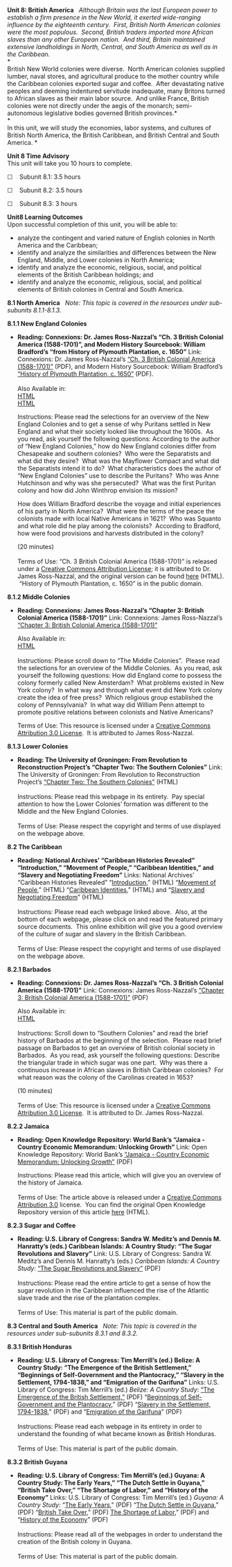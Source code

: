 **Unit 8: British America** <span id="8"></span> 
*Although Britain was the last European power to establish a firm
presence in the New World, it exerted wide-ranging influence by the
eighteenth century.  First, British North American colonies were the
most populous.  Second, British traders imported more African slaves
than any other European nation.  And third, Britain maintained extensive
landholdings in North, Central, and South America as well as in the
Caribbean.*  
 *             
 British New World colonies were diverse.  North American colonies
supplied lumber, naval stores, and agricultural produce to the mother
country while the Caribbean colonies exported sugar and coffee.  After
devastating native peoples and deeming indentured servitude inadequate,
many Britons turned to African slaves as their main labor source.  And
unlike France, British colonies were not directly under the aegis of the
monarch; semi-autonomous legislative bodies governed British
provinces.*  
 *             
 In this unit, we will study the economies, labor systems, and cultures
of British North America, the British Caribbean, and British Central and
South America. *

**Unit 8 Time Advisory**  
This unit will take you 10 hours to complete.

☐    Subunit 8.1: 3.5 hours

☐    Subunit 8.2: 3.5 hours

☐    Subunit 8.3: 3 hours

**Unit8 Learning Outcomes**  
Upon successful completion of this unit, you will be able to:

-   analyze the contingent and varied nature of English colonies in
    North America and the Caribbean;
-   identify and analyze the similarities and differences between the
    New England, Middle, and Lower colonies in North America;
-   identify and analyze the economic, religious, social, and political
    elements of the British Caribbean holdings; and
-   identify and analyze the economic, religious, social, and political
    elements of British colonies in Central and South America.

**8.1 North America** <span id="8.1"></span> 
*Note: This topic is covered in the resources under sub-subunits
8.1.1-8.1.3.*

**8.1.1 New England Colonies** <span id="8.1.1"></span> 
-   **Reading: Connexions: Dr. James Ross-Nazzal’s “Ch. 3 British
    Colonial America (1588-1701)”, and Modern History Sourcebook:
    William Bradford’s “from History of Plymouth Plantation, c. 1650”**
    Link: Connexions: Dr. James Ross-Nazzal’s [“Ch. 3 British Colonial
    America
    (1588-1701)”](http://www.saylor.org/site/wp-content/uploads/2013/01/HIST321-8.1.1-Ross-Nazzal-Ch.-3.pdf) (PDF),
    and Modern History Sourcebook: William Bradford’s [“History of
    Plymouth Plantation, c.
    1650”](http://www.saylor.org/site/wp-content/uploads/2013/01/HIST321-8.1.1-History-of-Plymouth-Plantation.pdf) (PDF).  
        
     Also Available in:  
     [HTML](http://cnx.org/content/m35277/latest/)  
     [HTML](http://www.fordham.edu/Halsall/mod/1650bradford.asp)  

      
     Instructions: Please read the selections for an overview of the New
    England Colonies and to get a sense of why Puritans settled in New
    England and what their society looked like throughout the 1600s.  As
    you read, ask yourself the following questions: According to the
    author of “New England Colonies,” how do New England colonies differ
    from Chesapeake and southern colonies?  Who were the Separatists and
    what did they desire?  What was the Mayflower Compact and what did
    the Separatists intend it to do?  What characteristics does the
    author of “New England Colonies” use to describe the Puritans?  Who
    was Anne Hutchinson and why was she persecuted?  What was the first
    Puritan colony and how did John Winthrop envision its mission?  
      
     How does William Bradford describe the voyage and initial
    experiences of his party in North America?  What were the terms of
    the peace the colonists made with local Native Americans in 1621?
     Who was Squanto and what role did he play among the colonists?
     According to Bradford, how were food provisions and harvests
    distributed in the colony?  
      
     (20 minutes)  
        
     Terms of Use: “Ch. 3 British Colonial America (1588-1701)” is
    released under a [Creative Commons Attribution
    License](http://creativecommons.org/licenses/by/3.0/); it is
    attributed to Dr. James Ross-Nazzal, and the original version can be
    found [here](http://cnx.org/content/m35277/latest/) (HTML).
     “History of Plymouth Plantation, c. 1650” is in the public domain.

**8.1.2 Middle Colonies** <span id="8.1.2"></span> 
-   **Reading: Connexions: James Ross-Nazzal’s “Chapter 3: British
    Colonial America (1588-1701)”**
    Link: Connexions: James Ross-Nazzal’s [“Chapter 3: British Colonial
    America
    (1588-1701)”](http://www.saylor.org/site/wp-content/uploads/2013/02/HIST321-8.1.1-Ross-Nazzal-Ch.-3.pdf)  
      
     Also Available in:  
     [HTML](http://cnx.org/content/m35277/latest/content_info)  
        
     Instructions: Please scroll down to “The Middle Colonies”.  Please
    read the selections for an overview of the Middle Colonies.  As you
    read, ask yourself the following questions: How did England come to
    possess the colony formerly called New Amsterdam?  What problems
    existed in New York colony?  In what way and through what event did
    New York colony create the idea of free press?  Which religious
    group established the colony of Pennsylvania?  In what way did
    William Penn attempt to promote positive relations between colonists
    and Native Americans?  
      
     Terms of Use: This resource is licensed under a [Creative Commons
    Attribution 3.0
    License](http://creativecommons.org/licenses/by/3.0/us/).  It is
    attributed to James Ross-Nazzal.

**8.1.3 Lower Colonies** <span id="8.1.3"></span> 
-   **Reading: The University of Groningen: From Revolution to
    Reconstruction Project’s “Chapter Two: The Southern Colonies”**
    Link: The University of Groningen: From Revolution to Reconstruction
    Project’s [“Chapter Two: The Southern
    Colonies”](http://odur.let.rug.nl/~usa/H/1994/ch2_p4.htm) (HTML)  
        
     Instructions: Please read this webpage in its entirety.  Pay
    special attention to how the Lower Colonies’ formation was different
    to the Middle and the New England Colonies.  
        
     Terms of Use: Please respect the copyright and terms of use
    displayed on the webpage above.

**8.2 The Caribbean** <span id="8.2"></span> 
-   **Reading: National Archives’ “Caribbean Histories Revealed”
    “Introduction,” “Movement of People,” “Caribbean Identities,” and
    “Slavery and Negotiating Freedom”**
    Links: National Archives’ “Caribbean Histories Revealed”
    “[Introduction](http://www.nationalarchives.gov.uk/caribbeanhistory/introduction.htm),”
    (HTML) “[Movement of
    People](http://www.nationalarchives.gov.uk/caribbeanhistory/movement-of-people.htm),”
    (HTML) “[Caribbean
    Identities](http://www.nationalarchives.gov.uk/caribbeanhistory/caribbean-identities.htm),”
    (HTML) and “[Slavery and Negotiating
    Freedom](http://www.nationalarchives.gov.uk/caribbeanhistory/slavery-negotiating-freedom.htm)”
    (HTML)  
        
     Instructions: Please read each webpage linked above.  Also, at the
    bottom of each webpage, please click on and read the featured
    primary source documents.  This online exhibition will give you a
    good overview of the culture of sugar and slavery in the British
    Caribbean.  
        
     Terms of Use: Please respect the copyright and terms of use
    displayed on the webpage above.

**8.2.1 Barbados** <span id="8.2.1"></span> 
-   **Reading: Connexions: Dr. James Ross-Nazzal’s “Ch. 3 British
    Colonial America (1588-1701)”**
    Link: Connexions: James Ross-Nazzal’s [“Chapter 3: British Colonial
    America
    (1588-1701)”](http://www.saylor.org/site/wp-content/uploads/2013/02/HIST321-8.1.1-Ross-Nazzal-Ch.-3.pdf)
    (PDF)  
      
     Also Available in:  
     [HTML](http://cnx.org/content/m35277/latest/content_info)  
        
     Instructions: Scroll down to “Southern Colonies” and read the brief
    history of Barbados at the beginning of the selection.  Please read
    brief passage on Barbados to get an overview of British colonial
    society in Barbados.  As you read, ask yourself the following
    questions: Describe the triangular trade in which sugar was one
    part.  Why was there a continuous increase in African slaves in
    British Caribbean colonies?  For what reason was the colony of the
    Carolinas created in 1653?  

    (10 minutes)  
        
     Terms of Use: This resource is licensed under a [Creative Commons
    Attribution 3.0
    License](http://creativecommons.org/licenses/by/3.0/us/).  It is
    attributed to Dr. James Ross-Nazzal.

**8.2.2 Jamaica** <span id="8.2.2"></span> 
-   **Reading: Open Knowledge Repository: World Bank’s “Jamaica -
    Country Economic Memorandum: Unlocking Growth”**
    Link: Open Knowledge Repository: World Bank’s [“Jamaica - Country
    Economic Memorandum: Unlocking
    Growth”](http://www.saylor.org/site/wp-content/uploads/2013/02/HIST321-8.2.2_Jamaica_-Country-Economic-Memorandum.pdf) (PDF)  

      
     Instructions: Please read this article, which will give you an
    overview of the history of Jamaica.  
        
     Terms of Use: The article above is released under a [Creative
    Commons Attribution
    3.0](http://creativecommons.org/licenses/by/3.0/) license.  You can
    find the original Open Knowledge Repository version of this
    article [here](https://openknowledge.worldbank.org/handle/10986/2756) (HTML).

**8.2.3 Sugar and Coffee** <span id="8.2.3"></span> 
-   **Reading: U.S. Library of Congress: Sandra W. Meditz’s and Dennis
    M. Hanratty’s (eds.) Caribbean Islands: A Country Study: “The Sugar
    Revolutions and Slavery”**
    Link: U.S. Library of Congress: Sandra W. Meditz’s and Dennis M.
    Hanratty’s (eds.) *Caribbean Islands: A Country Study:* [“The Sugar
    Revolutions and
    Slavery”](http://www.saylor.org/site/wp-content/uploads/2011/08/HIST321-8.2.3-The-Sugar-Revolutions-and-Slavery.pdf) (PDF)  
        
     Instructions: Please read the entire article to get a sense of how
    the sugar revolution in the Caribbean influenced the rise of the
    Atlantic slave trade and the rise of the plantation complex.  
        
     Terms of Use: This material is part of the public domain.

**8.3 Central and South America** <span id="8.3"></span> 
*Note: This topic is covered in the resources under sub-subunits 8.3.1
and 8.3.2.*

**8.3.1 British Honduras** <span id="8.3.1"></span> 
-   **Reading: U.S. Library of Congress: Tim Merrill’s (ed.) Belize: A
    Country Study: “The Emergence of the British Settlement,”
    “Beginnings of Self-Government and the Plantocracy,” “Slavery in the
    Settlement, 1794-1838,” and “Emigration of the Garifuna”**
    Links: U.S. Library of Congress: Tim Merrill’s (ed.) *Belize: A
    Country Study*: [“The Emergence of the British
    Settlement,”](http://www.saylor.org/site/wp-content/uploads/2011/08/HIST321-8.3.1-THE-EMERGENCE-OF-THE-BRITISH-SETTLEMENT.pdf)
    (PDF) “[Beginnings of Self-Government and the
    Plantocracy](http://www.saylor.org/site/wp-content/uploads/2011/08/HIST321-8.3.1-Beginnings-of-Self.pdf),”
    (PDF) “[Slavery in the Settlement,
    1794-1838](http://www.saylor.org/site/wp-content/uploads/2011/08/HIST321-8.3.1-Slavery-in-the-Settlement.pdf),”
    (PDF) and “[Emigration of the
    Garifuna](http://www.saylor.org/site/wp-content/uploads/2011/08/HIST321-8.3.1-Emigration-of-the-Garifuna.pdf)”
    (PDF)  
        
     Instructions: Please read each webpage in its entirety in order to
    understand the founding of what became known as British Honduras.  
        
     Terms of Use: This material is part of the public domain.

**8.3.2 British Guyana** <span id="8.3.2"></span> 
-   **Reading: U.S. Library of Congress: Tim Merrill’s (ed.) Guyana: A
    Country Study: The Early Years,” “The Dutch Settle in Guyana,”
    “British Take Over,” “The Shortage of Labor,” and “History of the
    Economy”**
    Links: U.S. Library of Congress: Tim Merrill’s (ed.) *Guyana: A
    Country Study:* “[The Early
    Years](http://www.saylor.org/site/wp-content/uploads/2011/08/HIST321-8.3.2-History.pdf),”
    (PDF) “[The Dutch Settle in
    Guyana](http://www.saylor.org/site/wp-content/uploads/2011/08/HIST321-8.3.2-THE-DUTCH-SETTLE-IN-GUYANA.pdf),”
    (PDF) “[British Take
    Over](http://www.saylor.org/site/wp-content/uploads/2011/08/HIST321-8.3.2-BRITISH-TAKE-OVER.pdf),”
    (PDF) [The Shortage of
    Labor](http://www.saylor.org/site/wp-content/uploads/2011/08/HIST321-8.3.2-THE-SHORTAGE-OF-LABOR.pdf),”
    (PDF) and “[History of the
    Economy](http://www.saylor.org/site/wp-content/uploads/2011/08/HIST321-8.3.2-HISTORY-OF-THE-ECONOMY.pdf)”
    (PDF)  
        
     Instructions: Please read all of the webpages in order to
    understand the creation of the British colony in Guyana.  
        
     Terms of Use: This material is part of the public domain.


